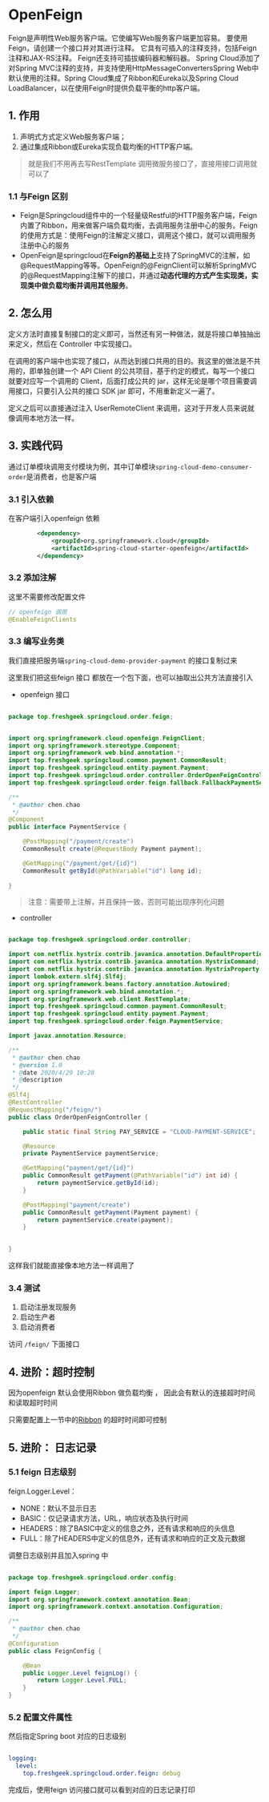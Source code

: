 
# OpenFeign

Feign是声明性Web服务客户端。它使编写Web服务客户端更加容易。
要使用Feign，请创建一个接口并对其进行注释。
它具有可插入的注释支持，包括Feign注释和JAX-RS注释。
Feign还支持可插拔编码器和解码器。
Spring Cloud添加了对Spring MVC注释的支持，并支持使用HttpMessageConvertersSpring Web中默认使用的注释。Spring Cloud集成了Ribbon和Eureka以及Spring Cloud LoadBalancer，以在使用Feign时提供负载平衡的http客户端。

## 1. 作用

1. 声明式方式定义Web服务客户端；
2. 通过集成Ribbon或Eureka实现负载均衡的HTTP客户端。

> 就是我们不用再去写RestTemplate 调用微服务接口了，直接用接口调用就可以了

### 1.1 与Feign 区别
- Feign是Springcloud组件中的一个轻量级Restful的HTTP服务客户端，Feign内置了Ribbon，用来做客户端负载均衡，去调用服务注册中心的服务。Feign的使用方式是：使用Feign的注解定义接口，调用这个接口，就可以调用服务注册中心的服务
- OpenFeign是springcloud在**Feign的基础上**支持了SpringMVC的注解，如@RequestMapping等等。OpenFeign的@FeignClient可以解析SpringMVC的@RequestMapping注解下的接口，并通过**动态代理的方式产生实现类，实现类中做负载均衡并调用其他服务**。


## 2. 怎么用
定义方法时直接复制接口的定义即可，当然还有另一种做法，就是将接口单独抽出来定义，然后在 Controller 中实现接口。

在调用的客户端中也实现了接口，从而达到接口共用的目的。我这里的做法是不共用的，即单独创建一个 API Client 的公共项目，基于约定的模式，每写一个接口就要对应写一个调用的 Client，后面打成公共的 jar，这样无论是哪个项目需要调用接口，只要引入公共的接口 SDK jar 即可，不用重新定义一遍了。

定义之后可以直接通过注入 UserRemoteClient 来调用，这对于开发人员来说就像调用本地方法一样。

## 3. 实践代码

通过订单模块调用支付模块为例，其中订单模块`spring-cloud-demo-consumer-order`是消费者，也是客户端

### 3.1 引入依赖

在客户端引入openfeign 依赖
```xml
        <dependency>
            <groupId>org.springframework.cloud</groupId>
            <artifactId>spring-cloud-starter-openfeign</artifactId>
        </dependency>
```

### 3.2 添加注解
这里不需要修改配置文件
```java
// openfeign 调用
@EnableFeignClients
```

### 3.3 编写业务类

我们直接把服务端`spring-cloud-demo-provider-payment` 的接口复制过来

这里我们把这些feign 接口 都放在一个包下面，也可以抽取出公共方法直接引入

- openfeign 接口

```java

package top.freshgeek.springcloud.order.feign;


import org.springframework.cloud.openfeign.FeignClient;
import org.springframework.stereotype.Component;
import org.springframework.web.bind.annotation.*;
import top.freshgeek.springcloud.common.payment.CommonResult;
import top.freshgeek.springcloud.entity.payment.Payment;
import top.freshgeek.springcloud.order.controller.OrderOpenFeignController;
import top.freshgeek.springcloud.order.feign.fallback.FallbackPaymentService;

/**
 * @author chen.chao
 */
@Component
public interface PaymentService {

	@PostMapping("/payment/create")
	CommonResult create(@RequestBody Payment payment);

	@GetMapping("/payment/get/{id}")
	CommonResult getById(@PathVariable("id") long id);
 
}


```


> 注意：需要带上注解，并且保持一致，否则可能出现序列化问题
>

- controller


```java

package top.freshgeek.springcloud.order.controller;

import com.netflix.hystrix.contrib.javanica.annotation.DefaultProperties;
import com.netflix.hystrix.contrib.javanica.annotation.HystrixCommand;
import com.netflix.hystrix.contrib.javanica.annotation.HystrixProperty;
import lombok.extern.slf4j.Slf4j;
import org.springframework.beans.factory.annotation.Autowired;
import org.springframework.web.bind.annotation.*;
import org.springframework.web.client.RestTemplate;
import top.freshgeek.springcloud.common.payment.CommonResult;
import top.freshgeek.springcloud.entity.payment.Payment;
import top.freshgeek.springcloud.order.feign.PaymentService;

import javax.annotation.Resource;

/**
 * @author chen.chao
 * @version 1.0
 * @date 2020/4/29 10:28
 * @description
 */
@Slf4j
@RestController
@RequestMapping("/feign/")
public class OrderOpenFeignController {

	public static final String PAY_SERVICE = "CLOUD-PAYMENT-SERVICE";

	@Resource
	private PaymentService paymentService;

	@GetMapping("payment/get/{id}")
	public CommonResult getPayment(@PathVariable("id") int id) {
		return paymentService.getById(id);
	}

	@PostMapping("payment/create")
	public CommonResult getPayment(Payment payment) {
		return paymentService.create(payment);
	}
 

}

```

这样我们就能直接像本地方法一样调用了

### 3.4 测试
1. 启动注册发现服务
2. 启动生产者
3. 启动消费者

访问 `/feign/` 下面接口

## 4. 进阶：超时控制

因为openfeign 默认会使用Ribbon 做负载均衡 ， 因此会有默认的连接超时时间和读取超时时间 

只需要配置上一节中的[Ribbon](ribbon.md) 的超时时间即可控制

## 5. 进阶： 日志记录

### 5.1 feign 日志级别

feign.Logger.Level：
- NONE：默认不显示日志
- BASIC：仅记录请求方法，URL，响应状态及执行时间
- HEADERS：除了BASIC中定义的信息之外，还有请求和响应的头信息
- FULL：除了HEADERS中定义的信息外，还有请求和响应的正文及元数据

调整日志级别并且加入spring 中 

```java

package top.freshgeek.springcloud.order.config;

import feign.Logger;
import org.springframework.context.annotation.Bean;
import org.springframework.context.annotation.Configuration;

/**
 * @author chen.chao
 */
@Configuration
public class FeignConfig {

	@Bean
	public Logger.Level feignLog() {
		return Logger.Level.FULL;
	}
}

```

### 5.2 配置文件属性

然后指定Spring boot 对应的日志级别

```yaml

logging:
  level:
    top.freshgeek.springcloud.order.feign: debug

```

完成后，使用feign 访问接口就可以看到对应的日志记录打印

